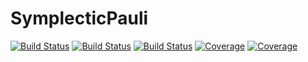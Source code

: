 # SymplecticPauli

[![Build Status](https://github.com/ooalshei/SymplecticPauli.jl/actions/workflows/CI.yml/badge.svg?branch=master)](https://github.com/ooalshei/SymplecticPauli.jl/actions/workflows/CI.yml?query=branch%3Amaster)
[![Build Status](https://app.travis-ci.com/ooalshei/SymplecticPauli.jl.svg?branch=master)](https://app.travis-ci.com/ooalshei/SymplecticPauli.jl)
[![Build Status](https://ci.appveyor.com/api/projects/status/github/ooalshei/SymplecticPauli.jl?svg=true)](https://ci.appveyor.com/project/ooalshei/SymplecticPauli-jl)
[![Coverage](https://codecov.io/gh/ooalshei/SymplecticPauli.jl/branch/master/graph/badge.svg)](https://codecov.io/gh/ooalshei/SymplecticPauli.jl)
[![Coverage](https://coveralls.io/repos/github/ooalshei/SymplecticPauli.jl/badge.svg?branch=master)](https://coveralls.io/github/ooalshei/SymplecticPauli.jl?branch=master)
